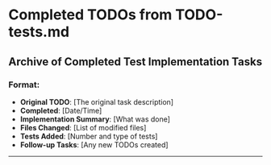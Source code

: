 # Completed TODOs from TODO-tests.md

## Archive of Completed Test Implementation Tasks

### Format:

- **Original TODO**: [The original task description]
- **Completed**: [Date/Time]
- **Implementation Summary**: [What was done]
- **Files Changed**: [List of modified files]
- **Tests Added**: [Number and type of tests]
- **Follow-up Tasks**: [Any new TODOs created]

---
